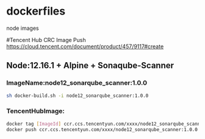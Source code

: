 # dockerfiles
node images


#Tencent Hub CRC Image Push
https://cloud.tencent.com/document/product/457/9117#create

## Node:12.16.1 + Alpine + Sonaqube-Scanner
### ImageName:node12_sonarqube_scanner:1.0.0
```bash
sh docker-build.sh -i node12_sonarqube_scanner:1.0.0
```
### TencentHubImage:
```bash
docker tag [ImageId] ccr.ccs.tencentyun.com/xxxx/node12_sonarqube_scanner:1.0.0
docker push ccr.ccs.tencentyun.com/xxxx/node12_sonarqube_scanner:1.0.0
```